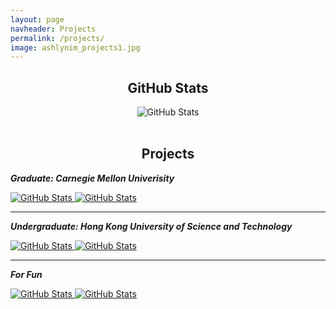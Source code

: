 ```yaml
---
layout: page
navheader: Projects
permalink: /projects/
image: ashlynim_projects1.jpg
---
```


<div>
  <h2 align="center">GitHub Stats</h2>
  <p align="center">
    <img src="https://github-readme-streak-stats.herokuapp.com/?user=imychangemaker" alt="GitHub Stats" /> <br/><br/>
  </p>
</div> 

<div>
  <h2 align="center">Projects</h2>
  <p align="left">
    <b><em>Graduate: Carnegie Mellon Univerisity</em></b>
  </p>
  <p>
    <a href="https://github.com/imychangemaker/cmu-social-media-listening">
      <img src="https://github-readme-stats.vercel.app/api/pin/?username=imychangemaker&repo=cmu-social-media-listening" alt="GitHub Stats" />
    </a>
    <a href="https://github.com/imychangemaker/cmu-doornext">
      <img src="https://github-readme-stats.vercel.app/api/pin/?username=imychangemaker&repo=cmu-doornext" alt="GitHub Stats" />
    </a>
  </p>
  <hr>
  <p align="left">
    <b><em>Undergraduate: Hong Kong University of Science and Technology</em></b>
  </p>
  <p>
    <a href="https://github.com/imychangemaker/hkust-java-treasure-hunt">
      <img src="https://github-readme-stats.vercel.app/api/pin/?username=imychangemaker&repo=hkust-java-treasure-hunt" alt="GitHub Stats" />
    </a>
    <a href="https://github.com/imychangemaker/hkust-airbnb-forecast">
      <img src="https://github-readme-stats.vercel.app/api/pin/?username=imychangemaker&repo=hkust-airbnb-forecast" alt="GitHub Stats" />
    </a>
  </p>
  <hr>
  <p align="left">
    <b><em>For Fun</em></b>
  </p>
  <p>
    <a href="https://github.com/imychangemaker/imychangemaker.github.io">
      <img src="https://github-readme-stats.vercel.app/api/pin/?username=imychangemaker&repo=imychangemaker.github.io" alt="GitHub Stats" />
    </a>
    <a href="https://github.com/imychangemaker/imychangemaker">
      <img src="https://github-readme-stats.vercel.app/api/pin/?username=imychangemaker&repo=imychangemaker" alt="GitHub Stats" />
    </a>
  </p>
</div>
